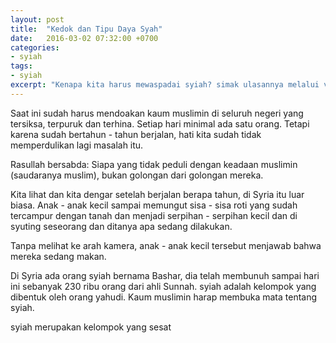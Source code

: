 ```yaml
---
layout: post
title:  "Kedok dan Tipu Daya Syah"
date:   2016-03-02 07:32:00 +0700
categories:
- syiah
tags:
- syiah
excerpt: "Kenapa kita harus mewaspadai syiah? simak ulasannya melalui video dari Ustad Khalid Basalamah, MA"
---
```


Saat ini sudah harus mendoakan kaum muslimin di seluruh negeri yang tersiksa, terpuruk dan terhina. Setiap hari minimal ada satu orang. Tetapi karena sudah bertahun - tahun berjalan, hati kita sudah tidak memperdulikan lagi masalah itu.

Rasullah bersabda:
Siapa yang tidak peduli dengan keadaan muslimin (saudaranya muslim), bukan golongan dari golongan mereka.

Kita lihat dan kita dengar setelah berjalan berapa tahun, di Syria itu luar biasa. Anak - anak kecil sampai memungut sisa - sisa roti
yang sudah tercampur dengan tanah dan menjadi serpihan - serpihan kecil dan di syuting seseorang dan ditanya apa sedang dilakukan.

Tanpa melihat ke arah kamera, anak - anak kecil tersebut menjawab bahwa mereka sedang makan.

Di Syria ada orang syiah bernama Bashar, dia telah membunuh sampai hari ini sebanyak 230 ribu orang dari ahli Sunnah.
syiah adalah kelompok yang dibentuk oleh orang yahudi. Kaum muslimin harap membuka mata tentang syiah.

syiah merupakan kelompok yang sesat


